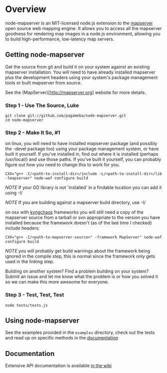 # Overview

node-mapserver is an MIT-licensed node.js extension to the [mapserver](http://mapserver.org/ "MapServer") open source web mapping engine.  It allows you to access all the mapserver goodness for rendering map images in a node.js environment, allowing you to build high-performance, low-latency map servers.

## Getting node-mapserver

Get the source from git and build it on your system against an existing mapserver installation.  You will need to have already installed mapserver plus the development headers using your system's package management tools or built mapserver from source.

See the (MapServer)[http://mapserver.org] website for more details.

### Step 1 - Use The Source, Luke

```
git clone git://github.com/pagameba/node-mapserver.git
cd node-mapserver
```

### Step 2 - Make It So, #1

on linux, you will need to have installed mapserver package (and possibly the -devel package too) using your package management system, or have built it yourself.  If you've installed in, find out where it is installed (perhaps /usr/local/) and use those paths.  If you've built it yourself, you can probably figure out how you need to change this to work for you.

```
CXX="g++ -I/<path-to-install-dir>/include -L/<path-to-install-dir>/lib -lmapserver" node-waf configure build
```

*NOTE* If your GD library is not 'installed' in a findable location you can add it using -I/<path-to-gd>

*NOTE* If you are building against a mapserver build directory, use -I/<path-to-mapserver-source>

on osx with [kyngchaos](http://kyngchaos.com) frameworks you will still need a copy of the mapserver source from a tarball or svn appropriate to the version you have installed because the framework doesn't (as of the last time I checked) include headers:

```
CXX="g++ -I/<path-to-mapserver-source>" -framework MapServer" node-waf configure build
```

*NOTE* you will probably get build warnings about the framework being ignored in the compile step, this is normal since the framework only gets used in the linking step.

Building on another system?  Find a problem building on your system?  Submit an issue and let me know what the problem is or how you solved it so we can make this more awesome for everyone.

### Step 3 - Test, Test, Test

```
node tests/tests.js
```

## Using node-mapserver

See the examples provided in the `examples` directory, check out the tests and read up on specific methods in the [documentation](https://github.com/pagameba/node-mapserver/wiki/Api-documentation)

## Documentation

Extensive API documentation is available [in the wiki](https://github.com/pagameba/node-mapserver/wiki/Api-documentation)